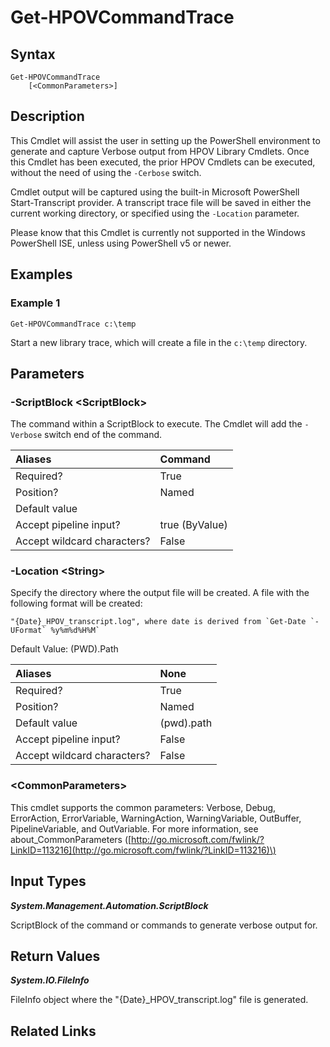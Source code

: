 ﻿---
description: Start an HPOV Library Verbose Trace.
---

# Get-HPOVCommandTrace

## Syntax

```text
Get-HPOVCommandTrace
    [<CommonParameters>]
```

## Description

This Cmdlet will assist the user in setting up the PowerShell environment to generate and capture Verbose output from HPOV Library Cmdlets.  Once this Cmdlet has been executed, the prior HPOV Cmdlets can be executed, without the need of using the `-Cerbose` switch.

Cmdlet output will be captured using the built-in Microsoft PowerShell Start-Transcript provider.  A transcript trace file will be saved in either the current working directory, or specified using the `-Location` parameter.

Please know that this Cmdlet is currently not supported in the Windows PowerShell ISE, unless using PowerShell v5 or newer.

## Examples

###  Example 1 

```text
Get-HPOVCommandTrace c:\temp

```

Start a new library trace, which will create a file in the `c:\temp` directory.

## Parameters

### -ScriptBlock &lt;ScriptBlock&gt;

The command within a ScriptBlock to execute.  The Cmdlet will add the `-Verbose` switch end of the command.

| Aliases | Command |
| :--- | :--- |
| Required? | True |
| Position? | Named |
| Default value |  |
| Accept pipeline input? | true (ByValue) |
| Accept wildcard characters? | False |

### -Location &lt;String&gt;

Specify the directory where the output file will be created.  A file with the following format will be created:

	"{Date}_HPOV_transcript.log", where date is derived from `Get-Date `-UFormat` %y%m%d%H%M`

Default Value: (PWD).Path

| Aliases | None |
| :--- | :--- |
| Required? | True |
| Position? | Named |
| Default value | (pwd).path |
| Accept pipeline input? | False |
| Accept wildcard characters? | False |

### &lt;CommonParameters&gt;

This cmdlet supports the common parameters: Verbose, Debug, ErrorAction, ErrorVariable, WarningAction, WarningVariable, OutBuffer, PipelineVariable, and OutVariable. For more information, see about\_CommonParameters \([http://go.microsoft.com/fwlink/?LinkID=113216](http://go.microsoft.com/fwlink/?LinkID=113216)\)

## Input Types

_**System.Management.Automation.ScriptBlock**_

ScriptBlock of the command or commands to generate verbose output for.

## Return Values

_**System.IO.FileInfo**_

FileInfo object where the "{Date}_HPOV_transcript.log" file is generated.

## Related Links

